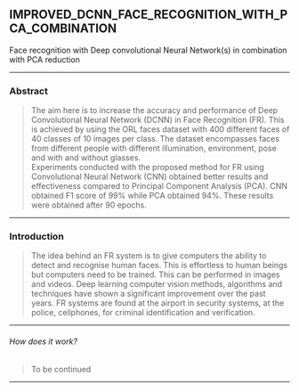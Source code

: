 ## IMPROVED_DCNN_FACE_RECOGNITION_WITH_PCA_COMBINATION
Face recognition with Deep convolutional Neural Network(s) in combination with PCA reduction 
_____
### Abstract
 > The aim here is to increase the accuracy and performance of Deep Convolutional Neural Network (DCNN) in Face Recognition (FR). This is achieved by using the ORL faces dataset with 400 different faces of 40 classes of 10 images per class. The dataset encompasses faces from different people with different illumination, environment, pose and with and without glasses.   
> Experiments conducted with the proposed method for FR using Convolutional Neural Network (CNN) obtained better results and effectiveness compared to Principal Component Analysis (PCA). CNN obtained F1 score of 99% while PCA obtained 94%. These results were obtained after 90 epochs.
____
### Introduction
> The idea behind an FR system is to give computers the ability to detect and recognise human faces. This is effortless to human beings but computers need to be trained. This can be performed in images and videos. Deep learning computer vision methods, algorithms and techniques have shown a significant improvement over the past years.
> FR systems are found at the airport in security systems, at the police, cellphones, for criminal identification and verification.
____
###### How does it work?
> To be continued
___

